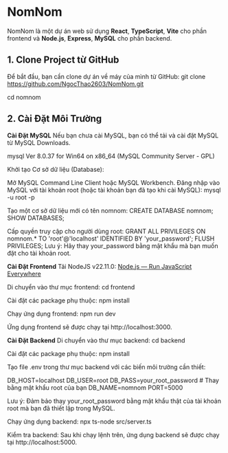# NomNom
NomNom là một dự án web sử dụng **React**, **TypeScript**, **Vite** cho phần frontend và **Node.js**, **Express**, **MySQL** cho phần backend.

## **1. Clone Project từ GitHub**

Để bắt đầu, bạn cần clone dự án về máy của mình từ GitHub:
git clone https://github.com/NgocThao2603/NomNom.git

cd nomnom

## **2. Cài Đặt Môi Trường**
**Cài Đặt MySQL**
Nếu bạn chưa cài MySQL, bạn có thể tải và cài đặt MySQL từ MySQL Downloads.

mysql  Ver 8.0.37 for Win64 on x86_64 (MySQL Community Server - GPL)

Khởi tạo Cơ sở dữ liệu (Database):

Mở MySQL Command Line Client hoặc MySQL Workbench.
Đăng nhập vào MySQL với tài khoản root (hoặc tài khoản bạn đã tạo khi cài MySQL):
mysql -u root -p

Tạo một cơ sở dữ liệu mới có tên nomnom:
CREATE DATABASE nomnom;
SHOW DATABASES;

Cấp quyền truy cập cho người dùng root:
GRANT ALL PRIVILEGES ON nomnom.* TO 'root'@'localhost' IDENTIFIED BY 'your_password';
FLUSH PRIVILEGES;
Lưu ý: Hãy thay your_password bằng mật khẩu mà bạn muốn đặt cho tài khoản root.

**Cài Đặt Frontend**
Tải NodeJS v22.11.0: [ Node.js — Run JavaScript Everywhere](https://nodejs.org/en)

Di chuyển vào thư mục frontend:
cd frontend

Cài đặt các package phụ thuộc:
npm install

Chạy ứng dụng frontend:
npm run dev

Ứng dụng frontend sẽ được chạy tại http://localhost:3000.

**Cài Đặt Backend**
Di chuyển vào thư mục backend:
cd backend

Cài đặt các package phụ thuộc:
npm install

Tạo file .env trong thư mục backend với các biến môi trường cần thiết:

DB_HOST=localhost
DB_USER=root
DB_PASS=your_root_password  # Thay bằng mật khẩu root của bạn
DB_NAME=nomnom
PORT=5000

Lưu ý: Đảm bảo thay your_root_password bằng mật khẩu thật của tài khoản root mà bạn đã thiết lập trong MySQL.

Chạy ứng dụng backend:
npx ts-node src/server.ts

Kiểm tra backend:
Sau khi chạy lệnh trên, ứng dụng backend sẽ được chạy tại http://localhost:5000.
